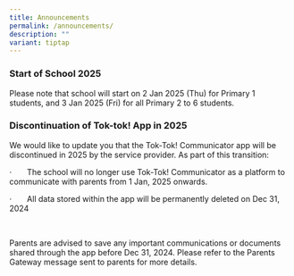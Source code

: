 ```yaml
---
title: Announcements
permalink: /announcements/
description: ""
variant: tiptap
---
```

<h3>Start of School 2025</h3>
<p>Please note that school will start on 2 Jan 2025 (Thu) for Primary 1 students,
and 3 Jan 2025 (Fri) for all Primary 2 to 6 students.</p>
<p></p>
<h3>Discontinuation of Tok-tok! App in 2025</h3>
<p>We would like to update you that the Tok-Tok! Communicator app will be
discontinued in 2025 by the service provider. As part of this transition:</p>
<p>·&nbsp;&nbsp;&nbsp;&nbsp;&nbsp;&nbsp; The school will no longer use Tok-Tok!
Communicator as a platform to communicate with parents from 1 Jan, 2025
onwards.</p>
<p>·&nbsp;&nbsp;&nbsp;&nbsp;&nbsp;&nbsp; All data stored within the app will
be permanently deleted on Dec 31, 2024</p>
<p>&nbsp;</p>
<p>Parents are advised to save any important communications or documents
shared through the app before Dec 31, 2024. Please refer to the Parents
Gateway message sent to parents for more details.</p>
